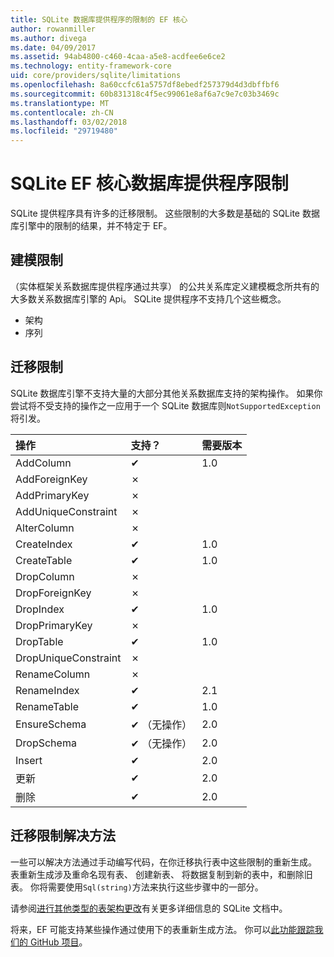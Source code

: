 ```yaml
---
title: SQLite 数据库提供程序的限制的 EF 核心
author: rowanmiller
ms.author: divega
ms.date: 04/09/2017
ms.assetid: 94ab4800-c460-4caa-a5e8-acdfee6e6ce2
ms.technology: entity-framework-core
uid: core/providers/sqlite/limitations
ms.openlocfilehash: 8a60ccfc61a5757df8ebedf257379d4d3dbffbf6
ms.sourcegitcommit: 60b831318c4f5ec99061e8af6a7c9e7c03b3469c
ms.translationtype: MT
ms.contentlocale: zh-CN
ms.lasthandoff: 03/02/2018
ms.locfileid: "29719480"
---
```

# <a name="sqlite-ef-core-database-provider-limitations"></a>SQLite EF 核心数据库提供程序限制

SQLite 提供程序具有许多的迁移限制。 这些限制的大多数是基础的 SQLite 数据库引擎中的限制的结果，并不特定于 EF。

## <a name="modeling-limitations"></a>建模限制

（实体框架关系数据库提供程序通过共享） 的公共关系库定义建模概念所共有的大多数关系数据库引擎的 Api。 SQLite 提供程序不支持几个这些概念。

* 架构
* 序列

## <a name="migrations-limitations"></a>迁移限制

SQLite 数据库引擎不支持大量的大部分其他关系数据库支持的架构操作。 如果你尝试将不受支持的操作之一应用于一个 SQLite 数据库则`NotSupportedException`将引发。

| 操作            | 支持？ | 需要版本 |
|:---------------------|:-----------|:-----------------|
| AddColumn            | ✔          | 1.0              |
| AddForeignKey        | ✗          |                  |
| AddPrimaryKey        | ✗          |                  |
| AddUniqueConstraint  | ✗          |                  |
| AlterColumn          | ✗          |                  |
| CreateIndex          | ✔          | 1.0              |
| CreateTable          | ✔          | 1.0              |
| DropColumn           | ✗          |                  |
| DropForeignKey       | ✗          |                  |
| DropIndex            | ✔          | 1.0              |
| DropPrimaryKey       | ✗          |                  |
| DropTable            | ✔          | 1.0              |
| DropUniqueConstraint | ✗          |                  |
| RenameColumn         | ✗          |                  |
| RenameIndex          | ✔          | 2.1              |
| RenameTable          | ✔          | 1.0              |
| EnsureSchema         | ✔ （无操作）  | 2.0              |
| DropSchema           | ✔ （无操作）  | 2.0              |
| Insert               | ✔          | 2.0              |
| 更新               | ✔          | 2.0              |
| 删除               | ✔          | 2.0              |

## <a name="migrations-limitations-workaround"></a>迁移限制解决方法

一些可以解决方法通过手动编写代码，在你迁移执行表中这些限制的重新生成。 表重新生成涉及重命名现有表、 创建新表、 将数据复制到新的表中，和删除旧表。 你将需要使用`Sql(string)`方法来执行这些步骤中的一部分。

请参阅[进行其他类型的表架构更改](http://sqlite.org/lang_altertable.html#otheralter)有关更多详细信息的 SQLite 文档中。

将来，EF 可能支持某些操作通过使用下的表重新生成方法。 你可以[此功能跟踪我们的 GitHub 项目](https://github.com/aspnet/EntityFrameworkCore/issues/329)。
